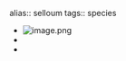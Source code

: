 alias:: selloum
tags:: species

- ![image.png](https://peach-geographical-bat-397.mypinata.cloud/ipfs/Qmf1wa6ULL41mhRhAGwrtHn8gZ31qEfV4YkeGxDshQsFza)
-
-
